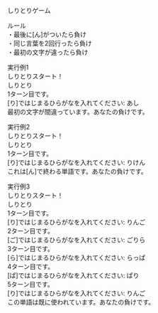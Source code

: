 しりとりゲーム  

ルール  
・最後に[ん]がついたら負け  
・同じ言葉を2回行ったら負け  
・最初の文字が違ったら負け  

実行例1  
しりとりスタート！  
 しりとり  
 1ターン目です。  
[り]ではじまるひらがなを入れてください: あし  
最初の文字が間違っています。あなたの負けです。  
  
実行例2  
しりとりスタート！  
 しりとり  
 1ターン目です。  
[り]ではじまるひらがなを入れてください: りけん  
これは[ん]で終わる単語です。あなたの負けです。  
  
実行例3  
しりとりスタート！  
 しりとり  
1ターン目です。  
[り]ではじまるひらがなを入れてください: りんご  
2ターン目です。  
[ご]ではじまるひらがなを入れてください: ごりら  
3ターン目です。  
[ら]ではじまるひらがなを入れてください: らっぱ  
4ターン目です。  
[ぱ]ではじまるひらがなを入れてください: ぱり  
5ターン目です。  
[り]ではじまるひらがなを入れてください: りんご  
この単語は既に使われています。あなたの負けです。  

